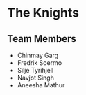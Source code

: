 # The Knights

## Team Members
* Chinmay Garg
* Fredrik Soermo
* Silje Tyrihjell
* Navjot Singh
* Aneesha Mathur
